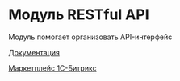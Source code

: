 # Модуль RESTful API

Модуль помогает организовать API-интерфейс

[Документация](https://github.com/ArtamonovDenis/artamonov.api/wiki)

[Маркетплейс 1С-Битрикс](http://marketplace.1c-bitrix.ru/solutions/artamonov.api/)
